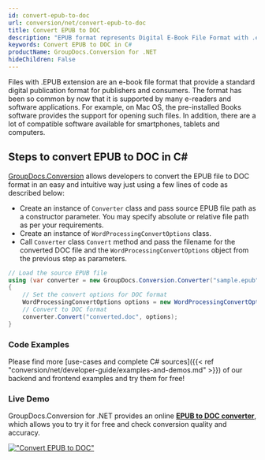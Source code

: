 ```yaml
---
id: convert-epub-to-doc
url: conversion/net/convert-epub-to-doc
title: Convert EPUB to DOC
description: "EPUB format represents Digital E-Book File Format with .epub extension. Learn how to convert EPUB to DOC file programmatically in C# language using GroupDocs.Conversion for .NET library."
keywords: Convert EPUB to DOC in C#
productName: GroupDocs.Conversion for .NET
hideChildren: False
---
```


Files with .EPUB extension are an e-book file format that provide a standard digital publication format for publishers and consumers. The format has been so common by now that it is supported by many e-readers and software applications. For example, on Mac OS, the pre-installed Books software provides the support for opening such files. In addition, there are a lot of compatible software available for smartphones, tablets and computers.

## Steps to convert EPUB to DOC in C#

[GroupDocs.Conversion](https://products.groupdocs.com/conversion/net) allows developers to convert the EPUB file to DOC format in an easy and intuitive way just using a few lines of code as described below:

* Create an instance of `Converter` class and pass source EPUB file path as a constructor parameter. You may specify absolute or relative file path as per your requirements. 
* Create an instance of `WordProcessingConvertOptions` class.
* Call `Converter` class `Convert` method and pass the filename for the converted DOC file and the `WordProcessingConvertOptions` object from the previous step as parameters.

```csharp
// Load the source EPUB file
using (var converter = new GroupDocs.Conversion.Converter("sample.epub"))
{
    // Set the convert options for DOC format
    WordProcessingConvertOptions options = new WordProcessingConvertOptions();
    // Convert to DOC format
    converter.Convert("converted.doc", options);
}
```

### Code Examples

Please find more [use-cases and complete C# sources]({{< ref "conversion/net/developer-guide/examples-and-demos.md" >}}) of our backend and frontend examples and try them for free!

### Live Demo

GroupDocs.Conversion for .NET provides an online [**EPUB to DOC converter**](https://products.groupdocs.app/conversion/epub-to-doc), which allows you to try it for free and check conversion quality and accuracy.

[!["Convert EPUB to DOC"](conversion/net/images/convert-epub-to-doc.png)](https://products.groupdocs.app/conversion/epub-to-doc)